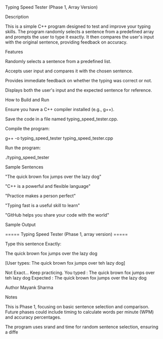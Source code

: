 Typing Speed Tester (Phase 1, Array Version)

Description

This is a simple C++ program designed to test and improve your typing skills. The program randomly selects a sentence from a predefined array and prompts the user to type it exactly. It then compares the user's input with the original sentence, providing feedback on accuracy.

Features





Randomly selects a sentence from a predefined list.



Accepts user input and compares it with the chosen sentence.



Provides immediate feedback on whether the typing was correct or not.



Displays both the user's input and the expected sentence for reference.

How to Build and Run





Ensure you have a C++ compiler installed (e.g., g++).



Save the code in a file named typing_speed_tester.cpp.



Compile the program:

g++ -o typing_speed_tester typing_speed_tester.cpp



Run the program:

./typing_speed_tester

Sample Sentences





"The quick brown fox jumps over the lazy dog"



"C++ is a powerful and flexible language"



"Practice makes a person perfect"



"Typing fast is a useful skill to learn"



"GitHub helps you share your code with the world"

Sample Output

===== Typing Speed Tester (Phase 1, array version) =====

Type this sentence Exactly:

The quick brown fox jumps over the lazy dog

[User types: The quick brown fox jumps over teh lazy dog]

Not Exact... Keep practicing.
You typed  : The quick brown fox jumps over teh lazy dog
Expected   : The quick brown fox jumps over the lazy dog

Author
Mayank Sharma

Notes

This is Phase 1, focusing on basic sentence selection and comparison. Future phases could include timing to calculate words per minute (WPM) and accuracy percentages.



The program uses srand and time for random sentence selection, ensuring a diffe

